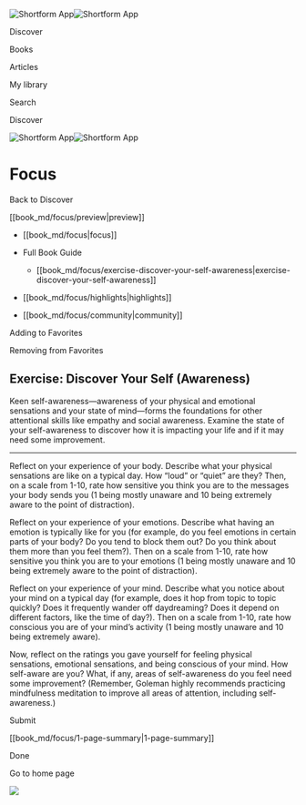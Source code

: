 ![Shortform App](/img/logo.36a2399e.svg)![Shortform App](/img/logo-dark.70c1b072.svg)

Discover

Books

Articles

My library

Search

Discover

![Shortform App](/img/logo.36a2399e.svg)![Shortform App](/img/logo-dark.70c1b072.svg)

# Focus

Back to Discover

[[book_md/focus/preview|preview]]

  * [[book_md/focus|focus]]
  * Full Book Guide

    * [[book_md/focus/exercise-discover-your-self-awareness|exercise-discover-your-self-awareness]]
  * [[book_md/focus/highlights|highlights]]
  * [[book_md/focus/community|community]]



Adding to Favorites 

Removing from Favorites 

## Exercise: Discover Your Self (Awareness)

Keen self-awareness—awareness of your physical and emotional sensations and your state of mind—forms the foundations for other attentional skills like empathy and social awareness. Examine the state of your self-awareness to discover how it is impacting your life and if it may need some improvement.

* * *

Reflect on your experience of your body. Describe what your physical sensations are like on a typical day. How “loud” or “quiet” are they? Then, on a scale from 1-10, rate how sensitive you think you are to the messages your body sends you (1 being mostly unaware and 10 being extremely aware to the point of distraction).

Reflect on your experience of your emotions. Describe what having an emotion is typically like for you (for example, do you feel emotions in certain parts of your body? Do you tend to block them out? Do you think about them more than you feel them?). Then on a scale from 1-10, rate how sensitive you think you are to your emotions (1 being mostly unaware and 10 being extremely aware to the point of distraction).

Reflect on your experience of your mind. Describe what you notice about your mind on a typical day (for example, does it hop from topic to topic quickly? Does it frequently wander off daydreaming? Does it depend on different factors, like the time of day?). Then on a scale from 1-10, rate how conscious you are of your mind’s activity (1 being mostly unaware and 10 being extremely aware).

Now, reflect on the ratings you gave yourself for feeling physical sensations, emotional sensations, and being conscious of your mind. How self-aware are you? What, if any, areas of self-awareness do you feel need some improvement? (Remember, Goleman highly recommends practicing mindfulness meditation to improve all areas of attention, including self-awareness.)

Submit 

[[book_md/focus/1-page-summary|1-page-summary]]

Done

Go to home page 

![](https://bat.bing.com/action/0?ti=56018282&Ver=2&mid=befc71e7-989e-47d6-9a81-d26fe6d137bf&sid=49fff5b0636c11eeb9c611038afc8668&vid=4a005010636c11ee80c703d4c4a7acd5&vids=0&msclkid=N&pi=0&lg=en-US&sw=800&sh=600&sc=24&nwd=1&tl=Shortform%20%7C%20Focus&p=https%3A%2F%2Fwww.shortform.com%2Fapp%2Fbook%2Ffocus%2Fexercise-discover-your-self-awareness&r=&lt=424&evt=pageLoad&sv=1&rn=988477)
